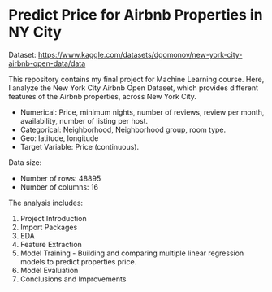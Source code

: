 # Predict Price for Airbnb Properties in NY City

Dataset: https://www.kaggle.com/datasets/dgomonov/new-york-city-airbnb-open-data/data

This repository contains my final project for Machine Learning course. Here, I analyze the New York City Airbnb Open Dataset, which provides different features of the Airbnb properties, across New York City.

- Numerical: Price, minimum nights, number of reviews, review per month, availability, number of listing per host.
- Categorical: Neighborhood, Neighborhood group, room type.
- Geo: latitude, longitude
- Target Variable: Price (continuous).

Data size:
- Number of rows: 48895
- Number of columns: 16

The analysis includes:

1. Project Introduction
2. Import Packages
3. EDA
4. Feature Extraction
5. Model Training - Building and comparing multiple linear regression models to predict properties price.
6. Model Evaluation
7. Conclusions and Improvements
